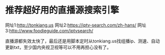 # 推荐超好用的直播源搜索引擎
网址1:http://tonkiang.us
网址2:https://iptv-search.com/zh-hans/
网址3:http://www.foodieguide.com/iptvsearch/

直播源都失效太快了，最后还是用脚本定时从tonkiang.us找组播ip、测速、自动更新txt，至少国内央视卫视等可以不用再担心没有了。
